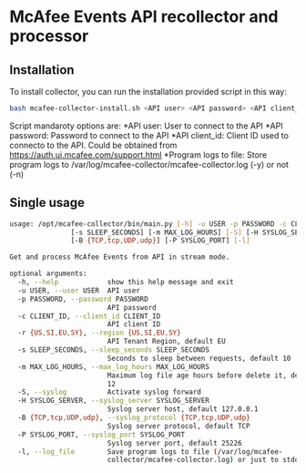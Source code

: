 # McAfee Events API recollector and processor
## Installation
To install collector, you can run the installation provided script in this way:
```bash
bash mcafee-collector-install.sh <API user> <API password> <API client_id> <program logs to file {-y,-n}>
```
Script mandaroty options are:
*API user: User to connect to the API
*API password: Password to connect to the API
*API client_id: Client ID used to connecto to the API. Could be obtained from https://auth.ui.mcafee.com/support.html
*Program logs to file: Store program logs to /var/log/mcafee-collector/mcafee-collector.log (-y) or not (-n)
## Single usage
```bash
usage: /opt/mcafee-collector/bin/main.py [-h] -u USER -p PASSWORD -c CLIENT_ID [-r {US,SI,EU,SY}]
               [-s SLEEP_SECONDS] [-m MAX_LOG_HOURS] [-S] [-H SYSLOG_SERVER]
               [-B {TCP,tcp,UDP,udp}] [-P SYSLOG_PORT] [-l]

Get and process McAfee Events from API in stream mode.

optional arguments:
  -h, --help            show this help message and exit
  -u USER, --user USER  API user
  -p PASSWORD, --password PASSWORD
                        API password
  -c CLIENT_ID, --client_id CLIENT_ID
                        API client ID
  -r {US,SI,EU,SY}, --region {US,SI,EU,SY}
                        API Tenant Region, default EU
  -s SLEEP_SECONDS, --sleep_seconds SLEEP_SECONDS
                        Seconds to sleep between requests, default 10
  -m MAX_LOG_HOURS, --max_log_hours MAX_LOG_HOURS
                        Maximum log file age hours before delete it, default
                        12
  -S, --syslog          Activate syslog forward
  -H SYSLOG_SERVER, --syslog_server SYSLOG_SERVER
                        Syslog server host, default 127.0.0.1
  -B {TCP,tcp,UDP,udp}, --syslog_protocol {TCP,tcp,UDP,udp}
                        Syslog server protocol, default TCP
  -P SYSLOG_PORT, --syslog_port SYSLOG_PORT
                        Syslog server port, default 25226
  -l, --log_file        Save program logs to file (/var/log/mcafee-
                        collector/mcafee-collector.log) or just to stdout

```